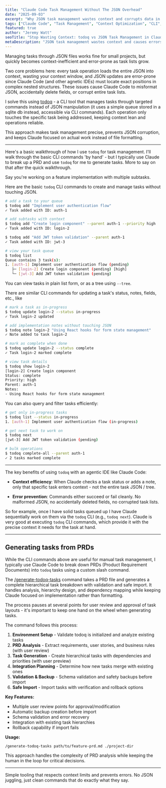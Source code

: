 ```yaml
---
title: "Claude Code Task Management Without The JSON Overhead"
date: "2025-09-03"
excerpt: "Why JSON task management wastes context and corrupts data in Claude Code sessions, and how todoq's CLI approach solves both problems with targeted commands that only load individual tasks."
tags: ["Claude Code", "Task Management", "Context Optimization", "CLI", "Agentic IDEs", "Productivity"]
featured: true
author: "Jeremy Watt"
seoTitle: "Stop Wasting Context: todoq vs JSON Task Management in Claude Code"
metaDescription: "JSON task management wastes context and causes errors in Claude Code. Learn how todoq's CLI approach loads only specific tasks, preventing corruption and maximizing context efficiency."
---
```


Managing tasks through JSON files works fine for small projects, but quickly becomes context-inefficient and error-prone as task lists grow.

Two core problems here: every task operation loads the entire JSON into context, wasting your context window, and JSON updates are error-prone since Claude Code (and other agnetic IDEs) must locate exact positions in complex nested structures.  These issues cause Claude Code to misformat JSON, accidentally delete fields, or corrupt entire task lists.

I solve this using [todoq](https://github.com/neonwatty/todoq) - a CLI tool that manages tasks through targeted commands instead of JSON manipulation (it uses a simple queue stored in a sqlite db instead, accessible via CLI commands).  Each operation only touches the specific task being addressed, keeping context lean and operations reliable.

This approach makes task management precise, prevents JSON corruption, and keeps Claude focused on actual work instead of file formatting.

---

Here's a basic walkthrough of how I use `todoq` for task management.  I'll walk through the basic CLI commands 'by hand' - but I typically use Claude to break up a PRD and use `todoq` for me to generate tasks.  More to say on that after the quick walkthrough.

Say you're working on a feature implementation with multiple subtasks. 

Here are the basic `todoq` CLI commands to create and manage tasks without touching JSON.

```bash
# add a task to your queue
$ todoq add "Implement user authentication flow"
✓ Task added with ID: auth-1

# add subtasks with context
$ todoq add "Create login component" --parent auth-1 --priority high
✓ Task added with ID: login-2

$ todoq add "Add JWT token validation" --parent auth-1
✓ Task added with ID: jwt-3

# view your task queue
$ todoq list
Queue contains 3 task(s):
1. [auth-1] Implement user authentication flow (pending)
   ├─ [login-2] Create login component (pending) [high]
   └─ [jwt-3] Add JWT token validation (pending)
```

You can view tasks in plain list form, or as a tree using `--tree`.

There are similar CLI commands for updating a task's status, notes, fields, etc., like

```bash
# mark a task as in-progress
$ todoq update login-2 --status in-progress
✓ Task login-2 updated

# add implementation notes without touching JSON
$ todoq note login-2 "Using React hooks for form state management"
✓ Note added to task login-2

# mark as complete when done
$ todoq update login-2 --status complete
✓ Task login-2 marked complete

# view task details
$ todoq show login-2
[login-2] Create login component
Status: complete
Priority: high
Parent: auth-1
Notes:
- Using React hooks for form state management
```

You can also query and filter tasks efficiently:

```bash
# get only in-progress tasks
$ todoq list --status in-progress
1. [auth-1] Implement user authentication flow (in-progress)

# get next task to work on
$ todoq next
[jwt-3] Add JWT token validation (pending)

# bulk operations
$ todoq complete-all --parent auth-1
✓ 2 tasks marked complete
```
---

The key benefits of using `todoq` with an agentic IDE like Claude Code:

- **Context efficiency**: When Claude checks a task status or adds a note, only that specific task enters context - not the entire task JSON / tree.

- **Error prevention**: Commands either succeed or fail cleanly.  No malformed JSON, no accidentally deleted fields, no corrupted task lists.

So for example, once I have solid tasks queued up I have Claude sequentially work on them via the `todoq` CLI (e.g., `todoq next`).  Claude is very good at executing `todoq` CLI commands, which provide it with the precise context it needs for the task at hand.

---

## Generating tasks from PRDs

While the CLI commands above are useful for manual task management, I typically use Claude Code to break down PRDs (Product Requirement Documents) into `todoq` tasks using a custom slash command.

The [/generate-todoq-tasks](https://github.com/neonwatty/slash-commands/blob/main/commands/todoq/todoq-generate-tasks.md) command takes a PRD file and generates a complete hierarchical task breakdown with validation and safe import. It handles analysis, hierarchy design, and dependency mapping while keeping Claude focused on implementation rather than formatting.

The process pauses at several points for user review and approval of task layouts - it's important to keep one hand on the wheel when generating tasks.

The command follows this process:

1. **Environment Setup** - Validate todoq is initialized and analyze existing tasks
2. **PRD Analysis** - Extract requirements, user stories, and business rules (with user review)
3. **Task Generation** - Create hierarchical tasks with dependencies and priorities (with user preview)
4. **Integration Planning** - Determine how new tasks merge with existing ones
5. **Validation & Backup** - Schema validation and safety backups before import
6. **Safe Import** - Import tasks with verification and rollback options

**Key Features:**
- Multiple user review points for approval/modification
- Automatic backup creation before import
- Schema validation and error recovery
- Integration with existing task hierarchies
- Rollback capability if import fails

**Usage:**
```bash
/generate-todoq-tasks path/to/feature-prd.md ./project-dir
```

This approach handles the complexity of PRD analysis while keeping the human in the loop for critical decisions.

---

Simple tooling that respects context limits and prevents errors. No JSON juggling, just clean commands that do exactly what they say.
